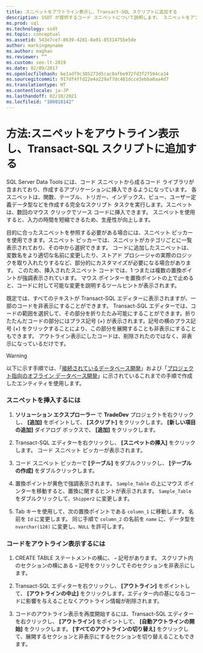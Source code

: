 ```yaml
---
title: スニペットをアウトライン表示し、Transact-SQL スクリプトに追加する
description: SSDT が提供するコード スニペットについて説明します。 スニペットをアプリケーションに挿入する方法を確認し、Transact-SQL エディターでコードを非表示にして展開する方法について説明します。
ms.prod: sql
ms.technology: ssdt
ms.topic: conceptual
ms.assetid: 543e7ce7-8639-4281-8a91-85314755e5de
author: markingmyname
ms.author: maghan
ms.reviewer: “”
ms.custom: seo-lt-2019
ms.date: 02/09/2017
ms.openlocfilehash: be1adf9c385273d5cac8afbe972fd3f2f594ca34
ms.sourcegitcommit: 917df4ffd22e4a229af7dc481dcce3ebba0aa4d7
ms.translationtype: HT
ms.contentlocale: ja-JP
ms.lasthandoff: 02/10/2021
ms.locfileid: "100018142"
---
```

# <a name="how-to-outline-and-add-snippets-to-transact-sql-script"></a>方法:スニペットをアウトライン表示し、Transact-SQL スクリプトに追加する

SQL Server Data Tools には、コード スニペットから成るコード ライブラリが含まれており、作成するアプリケーションに挿入できるようになっています。 各スニペットは、関数、テーブル、トリガー、インデックス、ビュー、ユーザー定義データ型などを作成する完全なスクリプト タスクを実行します。スニペットは、数回のマウス クリックでソース コードに挿入できます。 スニペットを使用すると、入力の時間を短縮できるため、生産性が向上します。  
  
目的に合ったスニペットを参照する必要がある場合には、スニペット ピッカーを使用できます。スニペット ピッカーでは、スニペットがカテゴリごとに一覧表示されており、その中から選択できます。 コードに追加したスニペットは、変数名をより適切な名前に変更したり、ストアド プロシージャの実際のロジックを取り入れたりするなど、部分的にカスタマイズが必要になる場合があります。 このため、挿入されたスニペット コードでは、1 つまたは複数の置換ポイントが強調表示されています。 マウス ポインターを置換ポイントの上で止めると、コードに対して可能な変更を説明するツールヒントが表示されます。  
  
既定では、すべてのテキストが Transact\-SQL エディターに表示されますが、一部のコードを非表示にすることができます。 Transact\-SQL エディターでは、コードの範囲を選択して、その部分を折りたたみ可能にすることができます。折りたたんだコードの部分にはプラス記号 (+) が表示されます。記号の横のプラス記号 (+) をクリックすることにより、この部分を展開することも非表示にすることもできます。 アウトライン表示にしたコードは、削除されたのではなく、非表示になっているだけです。  
  
> [!WARNING]  
> 以下に示す手順では、「[接続されているデータベース開発](../ssdt/connected-database-development.md)」および「[プロジェクト指向のオフライン データベース開発](../ssdt/project-oriented-offline-database-development.md)」に示されているこれまでの手順で作成したエンティティを使用します。  
  
### <a name="to-insert-snippets"></a>スニペットを挿入するには  
  
1.  **ソリューション エクスプローラー** で **TradeDev** プロジェクトを右クリックし、 **[追加]** をポイントして、 **[スクリプト]** をクリックします。 **[新しい項目の追加]** ダイアログ ボックスで、 **[追加]** をクリックします。  
  
2.  Transact\-SQL エディターを右クリックし、 **[スニペットの挿入]** をクリックします。 コード スニペット ピッカーが表示されます。  
  
3.  コード スニペット ピッカーで **[テーブル]** をダブルクリックし、 **[テーブルの作成]** をダブルクリックします。  
  
4.  置換ポイントが黄色で強調表示されます。 `Sample_Table` の上にマウス ポインターを移動すると、置換に関するヒントが表示されます。 `Sample_Table` をダブルクリックして、`Shipper2` に変更します。  
  
5.  Tab キーを使用して、次の置換ポイントである `column_1` に移動します。 名前を `Id` に変更します。 同じ手順で `column_2` の名前を `name` に、データ型を `nvarchar(128)` に変更し、`NULL` を許可します。  
  
### <a name="to-outline-code"></a>コードをアウトライン表示するには  
  
1.  CREATE TABLE ステートメントの横に、 **-** 記号があります。 スクリプト内のセクションの横にある **-** 記号をクリックしてそのセクションを非表示にします。  
  
2.  Transact\-SQL エディターを右クリックし、 **[アウトライン]** をポイントして、 **[アウトラインの中止]** をクリックします。エディター内の基になるコードに影響を与えることなくアウトライン情報が削除されます。  
  
3.  コードのアウトライン表示を再度開始するには、Transact\-SQL エディターを右クリックし、 **[アウトライン]** をポイントして、 **[自動アウトラインの開始]** をクリックします。 **[すべてのアウトラインの切り替え]** をクリックして、展開するセクションと非表示にするセクションを切り替えることもできます。  
  
